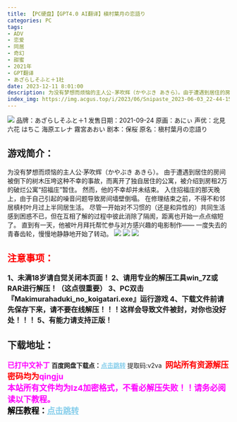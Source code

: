 ```yaml
---
title: 【PC硬盘】【GPT4.0 AI翻译】槇村葉月の恋語り
categories: PC
tags:
- ADV
- 恋爱
- 同居
- 奇幻
- 甜蜜
- 2021年
- GPT翻译
- あざらしそふと＋1社
date: 2023-12-11 8:01:00
description: 为没有梦想而烦恼的主人公·茅吹辉（かやぶき あきら）。由于遭遇到居住的房间被倒下的树木压垮这种不幸的事故，而离开了独自居住的公寓，被介绍到房租2万的破烂公寓“招福庄”暂住。然而，他的不幸却并未结束。入住招福庄的那天晚上，由于自己引起的噪音问题导致房间墙壁倒塌。在修理结束之前，不得不和邻居槙村叶月过上半同居生活。尽管一开始对不习惯的（还是和异性的）共同生活感到困惑不已，但在互相了解的过程中彼此消除了隔阂，距离也开始一点点缩短了。
index_img: https://img.acgus.top/i/2023/06/Snipaste_2023-06-03_22-44-15.webp
---
```

![](https://img.acgus.top/i/2023/06/Snipaste_2023-06-03_22-44-15.webp)
品牌：あざらしそふと＋1
发售日期：2021-09-24
原画：あにぃ
声优：北見六花 はちこ 海原エレナ 霧宮あおい
剧本：保桜
原名：槇村葉月の恋語り

## 游戏简介：
为没有梦想而烦恼的主人公·茅吹辉（かやぶき あきら）。
由于遭遇到居住的房间被倒下的树木压垮这种不幸的事故，而离开了独自居住的公寓，被介绍到房租2万的破烂公寓“招福庄”暂住。
然而，他的不幸却并未结束。
入住招福庄的那天晚上，由于自己引起的噪音问题导致房间墙壁倒塌。
在修理结束之前，不得不和邻居槙村叶月过上半同居生活。
尽管一开始对不习惯的（还是和异性的）共同生活感到困惑不已，但在互相了解的过程中彼此消除了隔阂，距离也开始一点点缩短了。
直到有一天，他被叶月拜托帮忙参与对方感兴趣的电影制作——
一度失去的青春齿轮，慢慢地静静地开始了转动。
![](https://img.acgus.top/i/2023/06/Snipaste_2023-06-03_22-45-16.webp)
![](https://img.acgus.top/i/2023/06/Snipaste_2023-06-03_22-45-07.webp)
![](https://img.acgus.top/i/2023/06/Snipaste_2023-06-03_22-44-28.webp)





## <font color=#FF0000 >注意事项：</font>
<font size=3><b>1、未满18岁请自觉关闭本页面！
2、请用专业的解压工具win_7Z或RAR进行解压！（这点很重要）
3、PC双击『Makimurahaduki_no_koigatari.exe』运行游戏
4、下载文件前请先保存下来，请不要在线解压！！！这样会导致文件被封，对你也没好处！！！
5、有能力请支持正版！</b></font>

## 下载地址：
<font color=#FF00FF size=3><b>已打中文补丁</b></font>
<b>百度网盘下载点：</b><a href="https://pan.baidu.com/s/15u57rLZI_T30dH32Hccx-w?pwd=v2va" style="color: #87CEEB;"><b>点击跳转</b></a> 提取码:v2va
<a style="padding: 0" href="https://post.qingju.org/AD/"><img style="max-width:100%" src="https://img.acgus.top/i/2024/07/478f689b8021d8d499ab43d21acf137a.gif" alt=""></a>
<b><font color=#FF0000 size=4>网站所有资源解压密码均为</b></font><b><font color=#FF00FF size=4>qingju</font><font color=#FF0000 ></font></b><br><b><font color=#FF00FF size=4>本站所有文件均为lz4加密格式，不看必解压失败！！请务必阅读以下教程。</b></font><br><b><font color=#000 size=4>解压教程：</b><a href="https://post.qingju.org/tutorial/000/" style="color: #87CEEB;"><b>点击跳转</b></a>
